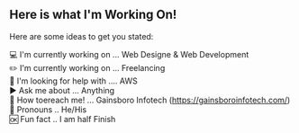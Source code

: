## Here is what I'm Working On!

Here are some ideas to get you stated:

:computer: I'm currently working on ... Web Designe & Web Development <br>
:pencil2: I'm currently working on ... Freelancing<br>
:mag_right: I'm looking for help with .... AWS<br>
:arrow_forward: Ask me about ... Anything<br>
:paperclip: How toereach me! ... Gainsboro Infotech (https://gainsboroinfotech.com/)<br>
:busts_in_silhouette: Pronouns .. He/His<br>
:ok: Fun fact .. I am half Finish<br>
